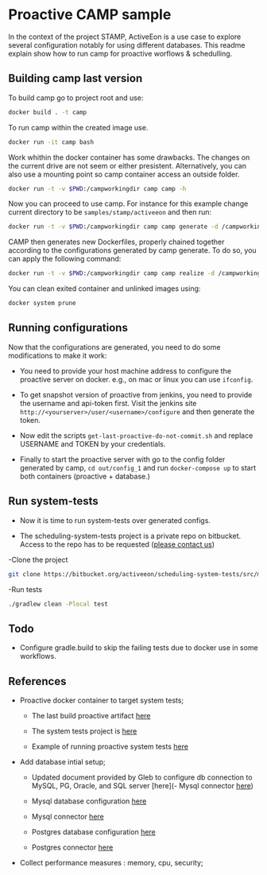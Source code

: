 # Proactive CAMP sample

In the context of the project STAMP, ActiveEon is a use case to explore several configuration notably for using different databases. This readme explain show how to run camp for proactive worflows & schedulling.

## Building camp last version


To build camp go to project root and use:

```bash
docker build . -t camp
```

To run camp within the created image use.

```bash
docker run -it camp bash
```

Work whithin the docker container has some drawbacks. The changes on the current
drive are not seem or either presistent. Alternatively, you can also use a
mounting point so camp container access an outside folder.


```bash
docker run -t -v $PWD:/campworkingdir camp camp -h
```

Now you can proceed to use camp. For instance for this example change current
directory to be `samples/stamp/activeeon` and then run:

```bash
docker run -t -v $PWD:/campworkingdir camp camp generate -d /campworkingdir
```

CAMP then generates new Dockerfiles, properly chained together according to the
configurations generated by camp generate. To do so, you can apply the following
 command:

```bash
docker run -t -v $PWD:/campworkingdir camp camp realize -d /campworkingdir
```

You can clean exited container and unlinked images using:

```bash
docker system prune
```

## Running configurations

Now that the configurations are generated, you need to do some modifications
to make it work:



* You need to provide your host machine address to configure the
 proactive server on docker. e.g., on mac or linux you can use `ifconfig`.

* To get snapshot version of proactive from jenkins, you need to provide the
username and api-token first. Visit the jenkins site
`http://<yourserver>/user/<username>/configure` and then generate the token.

* Now edit the scripts `get-last-proactive-do-not-commit.sh` and replace
USERNAME and TOKEN by your credentials.



* Finally to start the proactive server with go to the config folder generated
by camp, `cd out/config_1` and run `docker-compose up`
to start both containers (proactive + database.)

## Run system-tests

* Now it is time to run system-tests over generated configs.

* The scheduling-system-tests project is a private repo on bitbucket. Access to the repo has to be requested ([please contact us](mailto:fabien.viale@activeeon.com))

-Clone the project
```bash
git clone https://bitbucket.org/activeeon/scheduling-system-tests/src/master/
```
-Run tests
```bash
./gradlew clean -Plocal test
```
## Todo

- Configure gradle.build to skip the failing tests due to docker use in some workflows.

## References

* Proactive docker container to target system tests;

  - The last build proactive artifact [here](http://jenkins.activeeon.com/view/NightlyRelease/job/nightly-release/lastSuccessfulBuild/artifact/build/distributions/)

  - The system tests project is [here](https://bitbucket.org/activeeon/scheduling-system-tests/src/master/)

  - Example of running proactive system tests [here](http://jenkins.activeeon.com/job/scheduling-system-tests/)

* Add database intial setup;
  - Updated document provided by Gleb to configure db connection to MySQL, PG, Oracle, and SQL server [here](- Mysql connector [here](https://dev.mysql.com/downloads/connector/j/))
  - Mysql database configuration [here](https://docs.google.com/document/d/1z9qNB64Sch3n-F5dwgFCmbKzKXSqfjfjYD9PLmSsgsM/edit#heading=h.1qei06ddonzh)

  - Mysql connector [here](https://dev.mysql.com/downloads/connector/j/)

  - Postgres database configuration [here](https://docs.google.com/document/d/1z9qNB64Sch3n-F5dwgFCmbKzKXSqfjfjYD9PLmSsgsM/edit#heading=h.1qei06ddonzh)

  - Postgres connector [here](https://jdbc.postgresql.org/download.html)

* Collect performance measures : memory, cpu, security;
